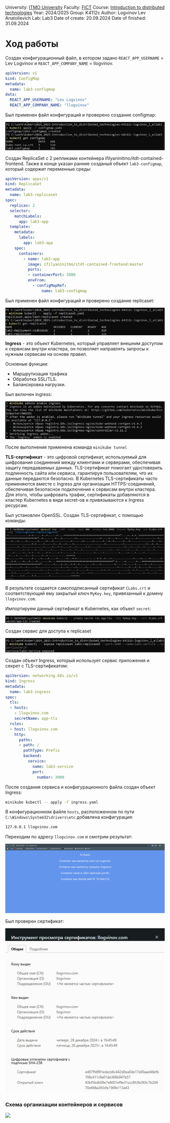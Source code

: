 University: [ITMO University](https://itmo.ru/ru/)
Faculty: [FICT](https://fict.itmo.ru)
Course: [Introduction to distributed technologies](https://github.com/itmo-ict-faculty/introduction-to-distributed-technologies)
Year: 2024/2025
Group: K4112c
Author: Logvinov Lev Anatolievich
Lab: Lab3
Date of create: 20.09.2024
Date of finished: 31.09.2024

# Ход работы

Создан конфигурационный файл, в котором задано `REACT_APP_USERNAME` = Lev Logvinov и `REACT_APP_COMPANY_NAME` = llogvinov.
```yaml
apiVersion: v1
kind: ConfigMap
metadata:
  name: lab3-configmap
data:
  REACT_APP_USERNAME: "Lev Logvinov"
  REACT_APP_COMPANY_NAME: "llogvinov"
```

Был применен файл конфигураций и проверено создание configmap:

![](configmap.jpg)

Создан ReplicaSet с 2 репликами контейнера ifilyaninitmo/itdt-contained-frontend. Также в конце указан ранние созданый объект `lab3-configmap`, который содержит переменные среды:
```yaml
apiVersion: apps/v1
kind: ReplicaSet
metadata:
  name: lab3-replicaset
spec:
  replicas: 2
  selector:
    matchLabels:
      app: lab3-app
  template:
    metadata:
      labels:
        app: lab3-app
    spec:
      containers:
        - name: lab3-app
          image: ifilyaninitmo/itdt-contained-frontend:master
          ports:
          - containerPort: 3000
          envFrom:
            - configMapRef:
                name: lab3-configmap
```

Был применен файл конфигураций и проверено создание replicaset:

![](replicaset.jpg)

**Ingress** - это объект Kubernetes, который управляет внешним доступом к сервисам внутри кластера, он позволяет направлять запросы к нужным сервисам на основе правил.

Основные функции:
- Маршрутизация трафика
- Обработка SSL/TLS.
- Балансировка нагрузки.

Был включен ingress:

![](ingress.jpg)

После выполнения применена команда `minikube tunnel`

**TLS-сертификат** - это цифровой сертификат, используемый для шифрования соединений между клиентами и серверами, обеспечивая защиту передаваемых данных. TLS-сертификат помогает удостоверить подлинность сайта или сервиса, гарантируя пользователям, что их данные передаются безопасно. В Kubernetes TLS-сертификаты часто применяются вместе с Ingress для организации HTTPS-соединений, обеспечивая безопасное подключение к сервисам внутри кластера. Для этого, чтобы шифровать трафик, сертификаты добавляются в кластер Kubernetes в виде secret-ов и привязываются к Ingress ресурсам.

Был установлен OpenSSL. Создан TLS-сертификат, с помощью команды:

![](ssl_create.jpg)

В результате создается самоподписанный сертификат `CLabs.crt` и соответствующий ему закрытый ключ `MyKey.key`, привязанный к домену `llogvinov.com`.

Импортируем данный сертификат в Kubernetes, как объект `secret`:

![](ssl_kube.png)

Создан сервис для доступа к replicaset

![](service.jpg)

Создан объект Ingress, который использует сервис приложения и секрет с TLS-сертификатом:

```yaml
apiVersion: networking.k8s.io/v1
kind: Ingress
metadata:
  name: lab3-ingress
spec:
  tls:
  - hosts:
    - llogvinov.com
    secretName: app-tls
  rules:
  - host: llogvinov.com
    http:
      paths:
      - path: /
        pathType: Prefix
        backend:
          service:
            name: lab3-service
            port:
              number: 3000
```

После создания сервиса и конфигурационного файла создан объект Ingress:
```bash
minikube kubectl -- apply -f ingress.yaml
```

В конфигурационном файле `hosts`, расположенном по пути `C:\Windows\System32\drivers\etc` добавлена конфигурация:
```bash
127.0.0.1 llogvinov.com
```

Переходим по адресу `llogvinov.com` и смотрим результат:

![](llogvinov.jpg)

Был проверен сертификат:

![](ssl.jpg)

### Схема организации контейнеров и сервисов
![](./img/image_10.png)
